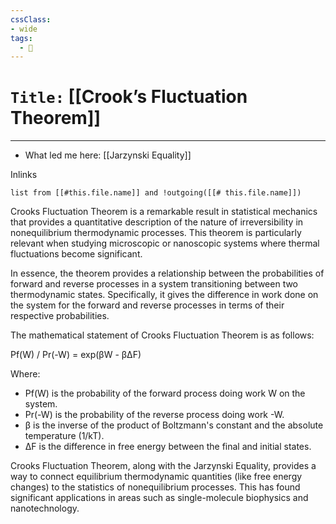 ```yaml
---
cssClass:
- wide
tags:
  - 🧪
---
```


# `Title:` [[Crook’s Fluctuation Theorem]]
--- 

- What led me here: [[Jarzynski Equality]]

Inlinks
```dataview 
list from [[#this.file.name]] and !outgoing([[# this.file.name]]) 
```

Crooks Fluctuation Theorem is a remarkable result in statistical mechanics that provides a quantitative description of the nature of irreversibility in nonequilibrium thermodynamic processes. This theorem is particularly relevant when studying microscopic or nanoscopic systems where thermal fluctuations become significant.

In essence, the theorem provides a relationship between the probabilities of forward and reverse processes in a system transitioning between two thermodynamic states. Specifically, it gives the difference in work done on the system for the forward and reverse processes in terms of their respective probabilities.

The mathematical statement of Crooks Fluctuation Theorem is as follows:

Pf(W) / Pr(-W) = exp(βW - βΔF)

Where:
- Pf(W) is the probability of the forward process doing work W on the system.
- Pr(-W) is the probability of the reverse process doing work -W.
- β is the inverse of the product of Boltzmann's constant and the absolute temperature (1/kT).
- ΔF is the difference in free energy between the final and initial states.

Crooks Fluctuation Theorem, along with the Jarzynski Equality, provides a way to connect equilibrium thermodynamic quantities (like free energy changes) to the statistics of nonequilibrium processes. This has found significant applications in areas such as single-molecule biophysics and nanotechnology.